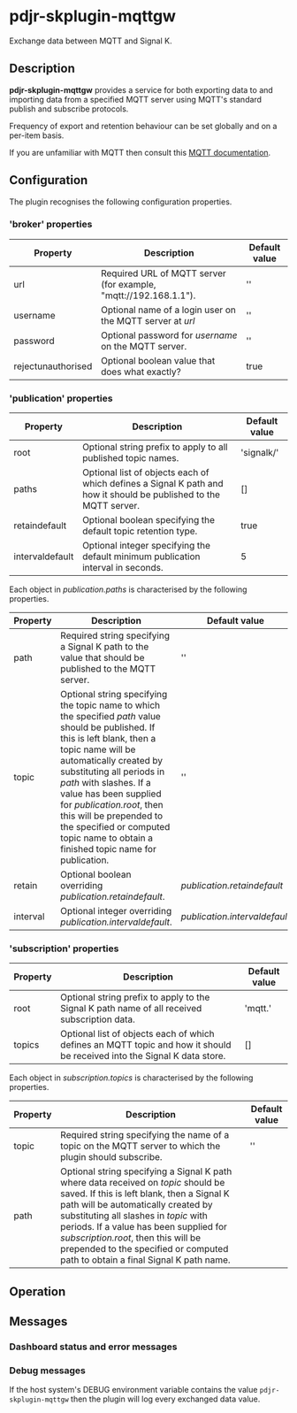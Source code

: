 # pdjr-skplugin-mqttgw
Exchange data between MQTT and Signal K.

## Description
**pdjr-skplugin-mqttgw** provides a service for both exporting data to
and importing data from a specified  MQTT server using MQTT's standard
publish and subscribe protocols.

Frequency of export and retention behaviour can be set globally and on
a per-item basis.

If you are unfamiliar with MQTT then consult this [MQTT documentation](https://mqtt.org).

## Configuration
The plugin recognises the following configuration properties.

### 'broker' properties

Property           | Description | Default value
------------------ | --- | ---
url                | Required URL of MQTT server (for example, "mqtt://192.168.1.1"). | ''
username           | Optional name of a login user on the MQTT server at *url* | ''
password           | Optional password for *username* on the MQTT server. | ''
rejectunauthorised | Optional boolean value that does what exactly? | true

### 'publication' properties

Property           | Description | Default value
------------------ | --- | ---
root               | Optional string prefix to apply to all published topic names. | 'signalk/'
paths              | Optional list of objects each of which defines a Signal K path and how it should be published to the MQTT server. | []
retaindefault      | Optional boolean specifying the default topic retention type. | true
intervaldefault    | Optional integer specifying the default minimum publication interval in seconds. | 5

Each object in *publication.paths* is characterised by the following properties.

Property           | Description | Default value
------------------ | --- | ---
path               | Required string specifying a Signal K path to the value that should be published to the MQTT server. | ''
topic              | Optional string specifying the topic name to which the specified *path* value should be published. If this is left blank, then a topic name will be automatically created by substituting all periods in *path* with slashes. If a value has been supplied for *publication.root*, then this will be prepended to the specified or computed topic name to obtain a finished topic name for publication. | ''
retain             | Optional boolean overriding *publication.retaindefault*. | *publication.retaindefault*
interval           | Optional integer overriding *publication.intervaldefault*. | *publication.intervaldefault*

### 'subscription' properties

Property           | Description | Default value
------------------ | --- | ---
root               | Optional string prefix to apply to the Signal K path name of all received subscription data. | 'mqtt.'
topics             | Optional list of objects each of which defines an MQTT topic and how it should be received into the Signal K data store. | []

Each object in *subscription.topics* is characterised by the following properties.

Property           | Description | Default value
------------------ | --- | ---
topic              | Required string specifying the name of a topic on the MQTT server to which the plugin should subscribe. | ''
path               | Optional string specifying a Signal K path where data received on *topic* should be saved. If this is left blank, then a Signal K path will be automatically created by substituting all slashes in *topic* with periods. If a value has been supplied for *subscription.root*, then this will be prepended to the specified or computed path to obtain a final Signal K path name.

## Operation

## Messages

### Dashboard status and error messages

### Debug messages

If the host system's DEBUG environment variable contains the value
```pdjr-skplugin-mqttgw``` then the plugin will log every exchanged
data value.
